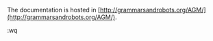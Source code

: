 The documentation is hosted in [http://grammarsandrobots.org/AGM/](http://grammarsandrobots.org/AGM/).

:wq

